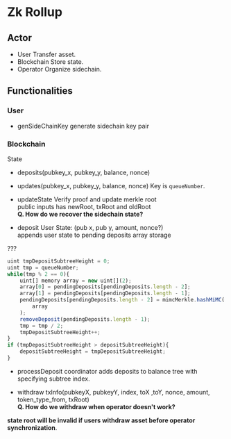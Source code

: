 # Zk Rollup

## Actor

- User
Transfer asset.
- Blockchain
Store state.
- Operator
Organize sidechain.

## Functionalities

### User

- genSideChainKey
generate sidechain key pair

### Blockchain

State
- deposits(pubkey_x, pubkey_y, balance, nonce)
- updates(pubkey_x, pubkey_y, balance, nonce)
Key is `queueNumber`.

- updateState
Verify proof and update merkle root  
public inputs has newRoot, txRoot and oldRoot  
**Q. How do we recover the sidechain state?**

- deposit
User State: (pub x, pub y, amount, nonce?)  
appends user state to pending deposits array storage

???
```ts
uint tmpDepositSubtreeHeight = 0;
uint tmp = queueNumber;
while(tmp % 2 == 0){
    uint[] memory array = new uint[](2);
    array[0] = pendingDeposits[pendingDeposits.length - 2];
    array[1] = pendingDeposits[pendingDeposits.length - 1];
    pendingDeposits[pendingDeposits.length - 2] = mimcMerkle.hashMiMC(
        array
    );
    removeDeposit(pendingDeposits.length - 1);
    tmp = tmp / 2;
    tmpDepositSubtreeHeight++;
}
if (tmpDepositSubtreeHeight > depositSubtreeHeight){
    depositSubtreeHeight = tmpDepositSubtreeHeight;
}
```

- processDeposit
coordinator adds deposits to balance tree with specifying subtree index.  

- withdraw
txInfo(pubkeyX, pubkeyY, index, toX ,toY, nonce, amount, token_type_from, txRoot)  
**Q. How do we withdraw when operator doesn't work?**

**state root will be invalid if users withdraw asset before operator synchronization**.
